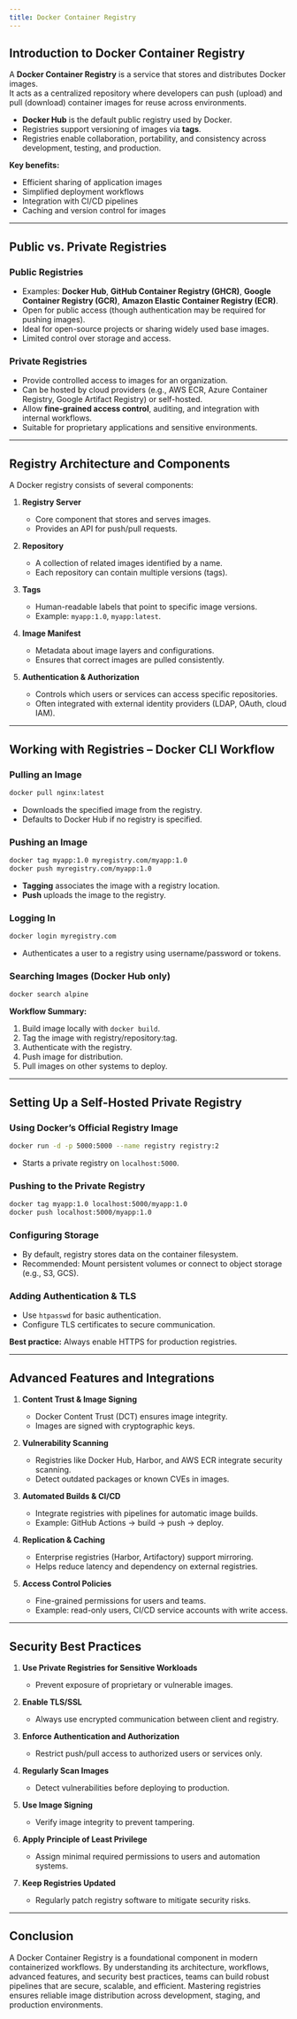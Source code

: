 ```yaml
---
title: Docker Container Registry
---
```

## Introduction to Docker Container Registry

A **Docker Container Registry** is a service that stores and distributes Docker images.  
It acts as a centralized repository where developers can push (upload) and pull (download) container images for reuse across environments.  

- **Docker Hub** is the default public registry used by Docker.
- Registries support versioning of images via **tags**.
- Registries enable collaboration, portability, and consistency across development, testing, and production.

**Key benefits:**

- Efficient sharing of application images
- Simplified deployment workflows
- Integration with CI/CD pipelines
- Caching and version control for images

---

## Public vs. Private Registries

### Public Registries

- Examples: **Docker Hub**, **GitHub Container Registry (GHCR)**, **Google Container Registry (GCR)**, **Amazon Elastic Container Registry (ECR)**.
- Open for public access (though authentication may be required for pushing images).
- Ideal for open-source projects or sharing widely used base images.
- Limited control over storage and access.

### Private Registries

- Provide controlled access to images for an organization.
- Can be hosted by cloud providers (e.g., AWS ECR, Azure Container Registry, Google Artifact Registry) or self-hosted.
- Allow **fine-grained access control**, auditing, and integration with internal workflows.
- Suitable for proprietary applications and sensitive environments.

---

## Registry Architecture and Components

A Docker registry consists of several components:

1. **Registry Server**
   - Core component that stores and serves images.
   - Provides an API for push/pull requests.

2. **Repository**
   - A collection of related images identified by a name.
   - Each repository can contain multiple versions (tags).

3. **Tags**
   - Human-readable labels that point to specific image versions.
   - Example: `myapp:1.0`, `myapp:latest`.

4. **Image Manifest**
   - Metadata about image layers and configurations.
   - Ensures that correct images are pulled consistently.

5. **Authentication & Authorization**
   - Controls which users or services can access specific repositories.
   - Often integrated with external identity providers (LDAP, OAuth, cloud IAM).

---

## Working with Registries – Docker CLI Workflow

### Pulling an Image

```bash
docker pull nginx:latest
````

* Downloads the specified image from the registry.
* Defaults to Docker Hub if no registry is specified.

### Pushing an Image

```bash
docker tag myapp:1.0 myregistry.com/myapp:1.0
docker push myregistry.com/myapp:1.0
```

* **Tagging** associates the image with a registry location.
* **Push** uploads the image to the registry.

### Logging In

```bash
docker login myregistry.com
```

* Authenticates a user to a registry using username/password or tokens.

### Searching Images (Docker Hub only)

```bash
docker search alpine
```

**Workflow Summary:**

1. Build image locally with `docker build`.
2. Tag the image with registry/repository\:tag.
3. Authenticate with the registry.
4. Push image for distribution.
5. Pull images on other systems to deploy.

---

## Setting Up a Self-Hosted Private Registry

### Using Docker’s Official Registry Image

```bash
docker run -d -p 5000:5000 --name registry registry:2
```

* Starts a private registry on `localhost:5000`.

### Pushing to the Private Registry

```bash
docker tag myapp:1.0 localhost:5000/myapp:1.0
docker push localhost:5000/myapp:1.0
```

### Configuring Storage

* By default, registry stores data on the container filesystem.
* Recommended: Mount persistent volumes or connect to object storage (e.g., S3, GCS).

### Adding Authentication & TLS

* Use `htpasswd` for basic authentication.
* Configure TLS certificates to secure communication.

**Best practice:** Always enable HTTPS for production registries.

---

## Advanced Features and Integrations

1. **Content Trust & Image Signing**

   * Docker Content Trust (DCT) ensures image integrity.
   * Images are signed with cryptographic keys.

2. **Vulnerability Scanning**

   * Registries like Docker Hub, Harbor, and AWS ECR integrate security scanning.
   * Detect outdated packages or known CVEs in images.

3. **Automated Builds & CI/CD**

   * Integrate registries with pipelines for automatic image builds.
   * Example: GitHub Actions → build → push → deploy.

4. **Replication & Caching**

   * Enterprise registries (Harbor, Artifactory) support mirroring.
   * Helps reduce latency and dependency on external registries.

5. **Access Control Policies**

   * Fine-grained permissions for users and teams.
   * Example: read-only users, CI/CD service accounts with write access.

---

## Security Best Practices

1. **Use Private Registries for Sensitive Workloads**

   * Prevent exposure of proprietary or vulnerable images.

2. **Enable TLS/SSL**

   * Always use encrypted communication between client and registry.

3. **Enforce Authentication and Authorization**

   * Restrict push/pull access to authorized users or services only.

4. **Regularly Scan Images**

   * Detect vulnerabilities before deploying to production.

5. **Use Image Signing**

   * Verify image integrity to prevent tampering.

6. **Apply Principle of Least Privilege**

   * Assign minimal required permissions to users and automation systems.

7. **Keep Registries Updated**

   * Regularly patch registry software to mitigate security risks.

---

## Conclusion

A Docker Container Registry is a foundational component in modern containerized workflows.
By understanding its architecture, workflows, advanced features, and security best practices, teams can build robust pipelines that are secure, scalable, and efficient.
Mastering registries ensures reliable image distribution across development, staging, and production environments.
